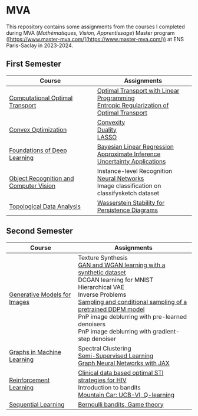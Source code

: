 # MVA

This repository contains some assignments from the courses I completed during MVA (*Mathématiques, Vision, Apprentissage*) Master program ([https://www.master-mva.com/](https://www.master-mva.com/)) at ENS Paris-Saclay in 2023-2024.

## First Semester

| Course  | Assignments |
| ------------- | ------------- |
| [Computational Optimal Transport](computational-optimal-transport/)  | [Optimal Transport with Linear Programming](computational-optimal-transport/optimaltransp_1_linprog.ipynb) <br> [Entropic Regularization of Optimal Transport](computational-optimal-transport/optimaltransp_5_entropic.ipynb) | 
| [Convex Optimization](convex-optimization)  | [Convexity](convex-optimization/1_convexity) <br> [Duality](convex-optimization/2_duality) <br> [LASSO](convex-optimization/3_lasso)  | 
| [Foundations of Deep Learning](foundations-of-dl/) | [Bayesian Linear Regression](foundations-of-dl/1_Bayesian_Linear_Regression.ipynb) <br> [Approximate Inference](foundations-of-dl/2_Approximate_Inference.ipynb) <br> [Uncertainty Applications](foundations-of-dl/3_Uncertainty_Applications.ipynb) |
| [Object Recognition and Computer Vision](object-recognition-computer-vision)  | Instance-level Recognition <br> [Neural Networks](object-recognition-computer-vision/2_neural-networks/assignment2.ipynb) <br> Image classification on classifysketch dataset | 
| [Topological Data Analysis](topological-data-analysis) | [Wasserstein Stability for Persistence Diagrams](topological-data-analysis/presentation.pdf)  | 

## Second Semester

| Course  | Assignments |
| ------------- | ------------- | 
| [Generative Models for Images](generative-modeling/)  | Texture Synthesis <br> [GAN and WGAN learning with a synthetic dataset](generative-modeling/2_generative_adversarial_networks.ipynb) <br> DCGAN learning for MNIST <br> Hierarchical VAE <br> Inverse Problems <br> [Sampling and conditional sampling of a pretrained DDPM model](generative-modeling/6_diffusion_model_sampling.ipynb) <br> PnP image deblurring with pre-learned denoisers <br> PnP image deblurring with gradient-step denoiser | 
| [Graphs in Machine Learning](graphs-ml)  | Spectral Clustering <br> [Semi-Supervised Learning](graphs-ml/2_semi-supervised-learning) <br> [Graph Neural Networks with JAX](graphs-ml/3_gnn-with-jax) | 
| [Reinforcement Learning](reinforcement-learning)  | [Clinical data based optimal STI strategies for HIV](reinforcement-learning/clinical-data-based-optimal-sti-strategies-for-hiv) <br> Introduction to bandits <br> [Mountain Car: UCB-VI, Q-learning](reinforcement-learning/mountain-car) | 
| [Sequential Learning](sequential-learning/) | [Bernoulli bandits, Game theory](sequential-learning/submission.pdf)  | 
